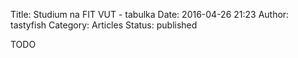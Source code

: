 Title: Studium na FIT VUT - tabulka
Date: 2016-04-26 21:23
Author: tastyfish
Category: Articles
Status: published

TODO